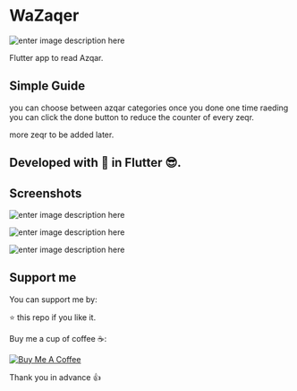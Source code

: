 # WaZaqer
![enter image description here](https://raw.githubusercontent.com/ahmadjehad/WaZaqer/master/screenshots/wazaqer.png)

Flutter app to read Azqar.

## Simple Guide

you can choose between azqar categories
once you done one time raeding you can click the done button to reduce the counter of every zeqr.

more zeqr to be added later.


## Developed with 💓 in Flutter 😎.

## Screenshots
![enter image description here](https://raw.githubusercontent.com/ahmadjehad/WaZaqer/master/screenshots/wazaqer01.png)

![enter image description here](https://raw.githubusercontent.com/ahmadjehad/WaZaqer/master/screenshots/wazaqer02.png)

![enter image description here](https://raw.githubusercontent.com/ahmadjehad/WaZaqer/master/screenshots/wazaqer03.png)
## Support me

You can support me by:

⭐️ this repo if you like it.

Buy me a cup of coffee ☕️:

<a href="https://www.buymeacoffee.com/ahmadj" target="_blank"><img src="https://bmc-cdn.nyc3.digitaloceanspaces.com/BMC-button-images/custom_images/orange_img.png" alt="Buy Me A Coffee" style="height: auto !important;width: auto !important;" ></a>

Thank you in advance 👍
